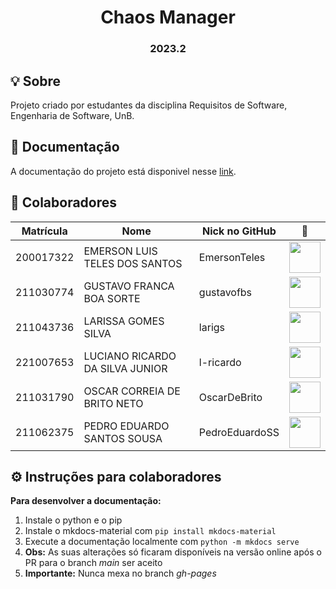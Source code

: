 <h1 align="center"> Chaos Manager </h1>
<h3 align="center"> 2023.2 </h3>

## 💡 Sobre
Projeto criado por estudantes da disciplina Requisitos de Software, Engenharia de Software, UnB.


## 📒 Documentação
A documentação do projeto está disponivel nesse [link](https://mdsreq-fga-unb.github.io/2023.2-ChaosManager/).


## 👥 Colaboradores
| Matrícula | Nome                            | Nick no GitHub |                                                       📸                                                        |
| :-------: | ------------------------------- | -------------- | :------------------------------------------------------------------------------------------------------------: |
| 200017322 | EMERSON LUIS TELES DOS SANTOS   | EmersonTeles   |  [<img src="https://avatars.githubusercontent.com/u/43423619?v=4" width=50>](https://github.com/EmersonTeles)  |
| 211030774 | GUSTAVO FRANCA BOA SORTE        | gustavofbs     |  [<img src="https://avatars.githubusercontent.com/u/124215106?v=4" width=50>](https://github.com/gustavofbs)   |
| 211043736 | LARISSA GOMES SILVA             | larigs         |     [<img src="https://avatars.githubusercontent.com/u/56891617?v=4" width=50>](https://github.com/larigs)     |
| 221007653 | LUCIANO RICARDO DA SILVA JUNIOR | l-ricardo      |   [<img src="https://avatars.githubusercontent.com/u/88405145?v=4" width=50>](https://github.com/l-ricardo)    |
| 211031790 | OSCAR CORREIA DE BRITO NETO     | OscarDeBrito   |  [<img src="https://avatars.githubusercontent.com/u/60819460?v=4" width=50>](https://github.com/OscarDeBrito)  |
| 211062375 | PEDRO EDUARDO SANTOS SOUSA      | PedroEduardoSS | [<img src="https://avatars.githubusercontent.com/u/64859196?v=4" width=50>](https://github.com/PedroEduardoSS) |

## ⚙️ Instruções para colaboradores
**Para desenvolver a documentação:**
1. Instale o python e o pip
2. Instale o mkdocs-material com ```pip install mkdocs-material```
3. Execute a documentação localmente com ```python -m mkdocs serve```
4. **Obs:** As suas alterações só ficaram disponíveis na versão online após o PR para o branch *main* ser aceito
5. **Importante:** Nunca mexa no branch *gh-pages*